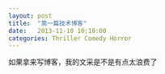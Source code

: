 ```yaml
---
layout: post
title:  "第一篇技术博客"
date:   2013-11-10 10:18:00
categories: Thriller Comedy Horror
---
```



如果拿来写博客，我的文采是不是有点太浪费了

[jekyll-gh]: https://github.com/mojombo/jekyll
[jekyll]:    http://jekyllrb.com

